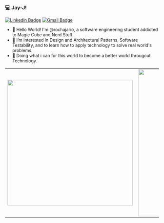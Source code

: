 ### 💻 Jay-J!
[![Linkedin Badge](https://img.shields.io/badge/-rochajario-blue?style=flat-square&logo=Linkedin&logoColor=white&link=https://www.linkedin.com/in/rochajario/?locale=en_US)](https://www.linkedin.com/in/rochajario/) [![Gmail Badge](https://img.shields.io/badge/-rochajario-c14438?style=flat-square&logo=Gmail&logoColor=white&link=mailto:rochajario@gmail.com)](mailto:rochajario@gmail.com)

- 👋 Hello World! I'm @rochajario, a software engineering student addicted to Magic Cube and Nerd Stuff. 
- 👀 I’m interested in Design and Architectural Patterns, Software Testability, and to learn how to apply technology to solve real world's problems.
- 🌱 Doing what i can for this world to become a better world througout Technology.
<center>
  <table>
    <tr>
        <td><img width="410px" align="left" src="https://github-readme-stats.vercel.app/api/top-langs/?username=rochajario&hide=html,css&layout=compact&theme=dark" /></td>
        <td><img width="480px" align="left" src="https://github-readme-stats.vercel.app/api?username=rochajario&theme=dark" /></td>
    </tr>   
  </table>
</center> 
